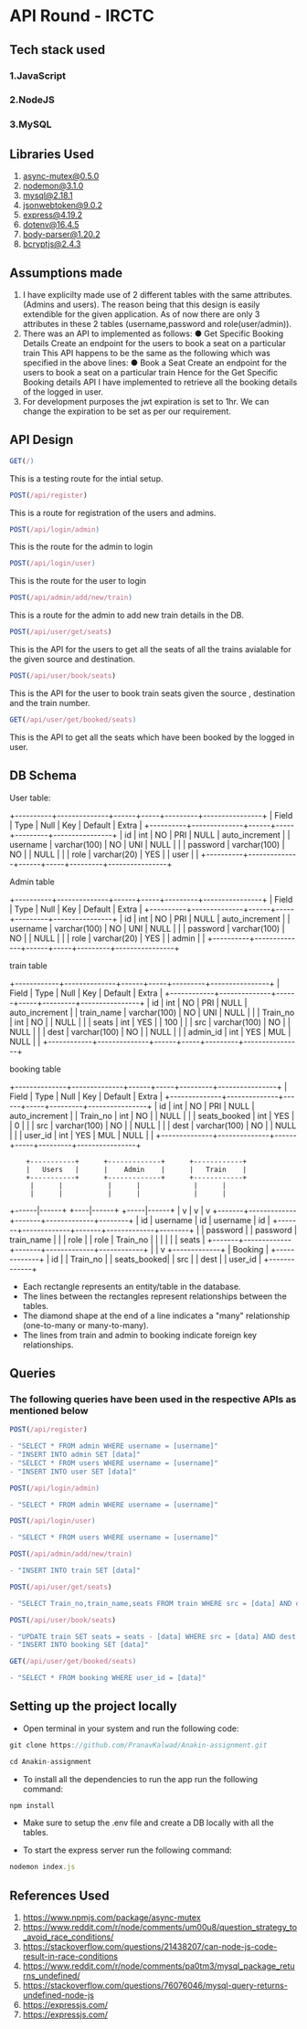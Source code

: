 # API Round - IRCTC

## Tech stack used

### 1.JavaScript

### 2.NodeJS

### 3.MySQL

## Libraries Used

1. async-mutex@0.5.0
2. nodemon@3.1.0
3. mysql@2.18.1
4. jsonwebtoken@9.0.2
5. express@4.19.2
6. dotenv@16.4.5
7. body-parser@1.20.2
8. bcryptjs@2.4.3

## Assumptions made

1. I have explicilty made use of 2 different tables with the same attributes.(Admins and users). The reason being that this design is easily extendible for the given application. As of now there are only 3 attributes in these 2 tables (username,password and role(user/admin)).
2. There was an API to implemented as follows:
    ● Get Specific Booking Details
        Create an endpoint for the users to book a seat on a particular train
    This API happens to be the same as the following which was specified in the above lines:
    ● Book a Seat
        Create an endpoint for the users to book a seat on a particular train
    Hence for the Get Specific Booking details API I have implemented to retrieve all the booking details of the logged in user.
3. For development purposes the jwt expiration is set to 1hr. We can change the expiration to be set as per our requirement.

## API Design

```javascript
GET(/)
```

This is a testing route for the intial setup.

```javascript
POST(/api/register)
```

This is a route for registration of the users and admins.

```javascript
POST(/api/login/admin)
```

This is the route for the admin to login

```javascript
POST(/api/login/user)
```

This is the route for the user to login

```javascript
POST(/api/admin/add/new/train)
```

This is a route for the admin to add new train details in the DB.

```javascript
POST(/api/user/get/seats)
```

This is the API for the users to get all the seats of all the trains avialable for the given source and destination.

```javascript
POST(/api/user/book/seats)
```

This is the API for the user to book train seats given the source , destination and the train number.

```javascript
GET(/api/user/get/booked/seats)
```

This is the API to get all the seats which have been booked by the logged in user.

## DB Schema

User table:

+----------+--------------+------+-----+---------+----------------+
| Field    | Type         | Null | Key | Default | Extra          |
+----------+--------------+------+-----+---------+----------------+
| id       | int          | NO   | PRI | NULL    | auto_increment |
| username | varchar(100) | NO   | UNI | NULL    |                |
| password | varchar(100) | NO   |     | NULL    |                |
| role     | varchar(20)  | YES  |     | user    |                |
+----------+--------------+------+-----+---------+----------------+

Admin table

+----------+--------------+------+-----+---------+----------------+
| Field    | Type         | Null | Key | Default | Extra          |
+----------+--------------+------+-----+---------+----------------+
| id       | int          | NO   | PRI | NULL    | auto_increment |
| username | varchar(100) | NO   | UNI | NULL    |                |
| password | varchar(100) | NO   |     | NULL    |                |
| role     | varchar(20)  | YES  |     | admin   |                |
+----------+--------------+------+-----+---------+----------------+

train table

+------------+--------------+------+-----+---------+----------------+
| Field      | Type         | Null | Key | Default | Extra          |
+------------+--------------+------+-----+---------+----------------+
| id         | int          | NO   | PRI | NULL    | auto_increment |
| train_name | varchar(100) | NO   | UNI | NULL    |                |
| Train_no   | int          | NO   |     | NULL    |                |
| seats      | int          | YES  |     | 100     |                |
| src        | varchar(100) | NO   |     | NULL    |                |
| dest       | varchar(100) | NO   |     | NULL    |                |
| admin_id   | int          | YES  | MUL | NULL    |                |
+------------+--------------+------+-----+---------+----------------+

booking table

+--------------+--------------+------+-----+---------+----------------+
| Field        | Type         | Null | Key | Default | Extra          |
+--------------+--------------+------+-----+---------+----------------+
| id           | int          | NO   | PRI | NULL    | auto_increment |
| Train_no     | int          | NO   |     | NULL    |                |
| seats_booked | int          | YES  |     | 0       |                |
| src          | varchar(100) | NO   |     | NULL    |                |
| dest         | varchar(100) | NO   |     | NULL    |                |
| user_id      | int          | YES  | MUL | NULL    |                |
+--------------+--------------+------+-----+---------+----------------+

        +-----------+      +-------------+      +------------+
        |   Users   |      |    Admin    |      |   Train    |
        +-----------+      +-------------+      +------------+
         |      |           |      |             |      |
         |      |           |      |             |      |
  +------|------+      +----|------+      +-----|------+
  |      v             |      v             |      v
+-------+-------------+-------+-------------+--------+
| id    | username    | id    | username    |  id    |
+-------+-------------+-------+-------------+--------+
|       | password    |       | password    |  train_name |
|       | role        |       | role        |  Train_no   |
|       |             |       |             |  seats      |
+-------+-------------+-------+-------------+------------+
                              |
                              |
                              v
                      +-------------+
                      |   Booking   |
                      +-------------+
                      | id          |
                      | Train_no    |
                      | seats_booked|
                      | src         |
                      | dest        |
                      | user_id     |
                      +-------------+

- Each rectangle represents an entity/table in the database.
- The lines between the rectangles represent relationships between the tables.
- The diamond shape at the end of a line indicates a "many" relationship (one-to-many or many-to-many).
- The lines from train and admin to booking indicate foreign key relationships.

## Queries

### The following queries have been used in the respective APIs as mentioned below

 ```javascript
POST(/api/register)
```

```javascript
- "SELECT * FROM admin WHERE username = [username]"
- "INSERT INTO admin SET [data]"
- "SELECT * FROM users WHERE username = [username]"
- "INSERT INTO user SET [data]"
```

```javascript
POST(/api/login/admin)
```

```javascript
- "SELECT * FROM admin WHERE username = [username]"
```

```javascript
POST(/api/login/user)
```

```javascript
- "SELECT * FROM users WHERE username = [username]"
```

```javascript
POST(/api/admin/add/new/train)
```

```javascript
- "INSERT INTO train SET [data]"
```

```javascript
POST(/api/user/get/seats)
```

```javascript
- "SELECT Train_no,train_name,seats FROM train WHERE src = [data] AND dest = [data]"
```

```javascript
POST(/api/user/book/seats)
```

```javascript
- "UPDATE train SET seats = seats - [data] WHERE src = [data] AND dest = [data] and Train_no = [data]"
- "INSERT INTO booking SET [data]"
```

```javascript
GET(/api/user/get/booked/seats)
```

```javascript
- "SELECT * FROM booking WHERE user_id = [data]"
```

## Setting up the project locally

- Open terminal in your system and run the following code:

```javascript
git clone https://github.com/PranavKalwad/Anakin-assignment.git

cd Anakin-assignment
```

- To install all the dependencies to run the app run the following command:

```javascript
npm install
```

- Make sure to setup the .env file and create a DB locally with all the tables.

- To start the express server run the following command:

```javascript
nodemon index.js
```

## References Used

1. <https://www.npmjs.com/package/async-mutex>
2. <https://www.reddit.com/r/node/comments/um00u8/question_strategy_to_avoid_race_conditions/>
3. <https://stackoverflow.com/questions/21438207/can-node-js-code-result-in-race-conditions>
4. <https://www.reddit.com/r/node/comments/pa0tm3/mysql_package_returns_undefined/>
5. <https://stackoverflow.com/questions/76076046/mysql-query-returns-undefined-node-js>
6. <https://expressjs.com/>
7. <https://expressjs.com/>
